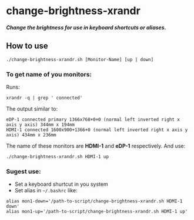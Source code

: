 # change-brightness-xrandr

##### Change the brightness for use in keyboard shortcuts or aliases.

## How to use
```
./change-brightness-xrandr.sh [Monitor-Name] [up | down]
```

### To get name of you monitors:
Runs:
```
xrandr -q | grep ' connected'
```

The output similar to:

```
eDP-1 connected primary 1366x768+0+0 (normal left inverted right x axis y axis) 344mm x 194mm
HDMI-1 connected 1600x900+1366+0 (normal left inverted right x axis y axis) 434mm x 236mm
```

The name of these monitors are **HDMI-1** and **eDP-1** respectively. And use:
```
./change-brightness-xrandr.sh HDMI-1 up
```


### Sugest use:
- Set a keyboard shurtcut in you system
- Set alias in ``~/.bashrc`` like:

```
alias mon1-down='/path-to-script/change-brightness-xrandr.sh HDMI-1 down'
alias mon1-up='/path-to-script/change-brightness-xrandr.sh HDMI-1 up'
```
